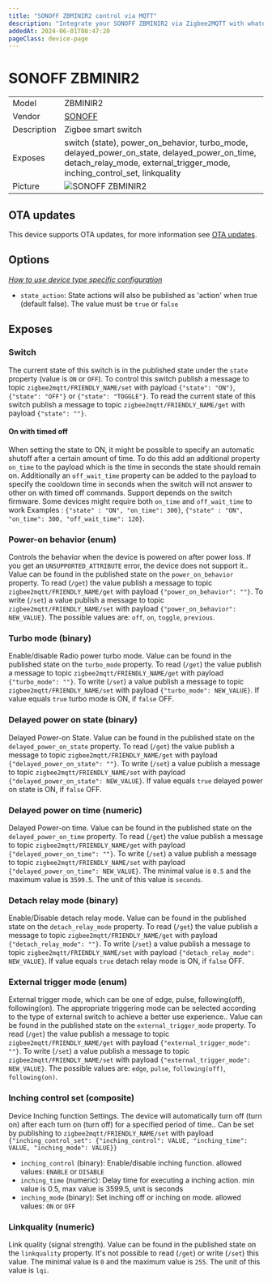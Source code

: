 ```yaml
---
title: "SONOFF ZBMINIR2 control via MQTT"
description: "Integrate your SONOFF ZBMINIR2 via Zigbee2MQTT with whatever smart home infrastructure you are using without the vendor's bridge or gateway."
addedAt: 2024-06-01T08:47:20
pageClass: device-page
---
```


<!-- !!!! -->
<!-- ATTENTION: This file is auto-generated through docgen! -->
<!-- You can only edit the "Notes"-Section between the two comment lines "Notes BEGIN" and "Notes END". -->
<!-- Do not use h1 or h2 heading within "## Notes"-Section. -->
<!-- !!!! -->

# SONOFF ZBMINIR2

|     |     |
|-----|-----|
| Model | ZBMINIR2  |
| Vendor  | [SONOFF](/supported-devices/#v=SONOFF)  |
| Description | Zigbee smart switch |
| Exposes | switch (state), power_on_behavior, turbo_mode, delayed_power_on_state, delayed_power_on_time, detach_relay_mode, external_trigger_mode, inching_control_set, linkquality |
| Picture | ![SONOFF ZBMINIR2](https://www.zigbee2mqtt.io/images/devices/ZBMINIR2.png) |


<!-- Notes BEGIN: You can edit here. Add "## Notes" headline if not already present. -->


<!-- Notes END: Do not edit below this line -->


## OTA updates
This device supports OTA updates, for more information see [OTA updates](../guide/usage/ota_updates.md).


## Options
*[How to use device type specific configuration](../guide/configuration/devices-groups.md#specific-device-options)*

* `state_action`: State actions will also be published as 'action' when true (default false). The value must be `true` or `false`


## Exposes

### Switch 
The current state of this switch is in the published state under the `state` property (value is `ON` or `OFF`).
To control this switch publish a message to topic `zigbee2mqtt/FRIENDLY_NAME/set` with payload `{"state": "ON"}`, `{"state": "OFF"}` or `{"state": "TOGGLE"}`.
To read the current state of this switch publish a message to topic `zigbee2mqtt/FRIENDLY_NAME/get` with payload `{"state": ""}`.

#### On with timed off
When setting the state to ON, it might be possible to specify an automatic shutoff after a certain amount of time. To do this add an additional property `on_time` to the payload which is the time in seconds the state should remain on.
Additionally an `off_wait_time` property can be added to the payload to specify the cooldown time in seconds when the switch will not answer to other on with timed off commands.
Support depends on the switch firmware. Some devices might require both `on_time` and `off_wait_time` to work
Examples : `{"state" : "ON", "on_time": 300}`, `{"state" : "ON", "on_time": 300, "off_wait_time": 120}`.

### Power-on behavior (enum)
Controls the behavior when the device is powered on after power loss. If you get an `UNSUPPORTED_ATTRIBUTE` error, the device does not support it..
Value can be found in the published state on the `power_on_behavior` property.
To read (`/get`) the value publish a message to topic `zigbee2mqtt/FRIENDLY_NAME/get` with payload `{"power_on_behavior": ""}`.
To write (`/set`) a value publish a message to topic `zigbee2mqtt/FRIENDLY_NAME/set` with payload `{"power_on_behavior": NEW_VALUE}`.
The possible values are: `off`, `on`, `toggle`, `previous`.

### Turbo mode (binary)
Enable/disable Radio power turbo mode.
Value can be found in the published state on the `turbo_mode` property.
To read (`/get`) the value publish a message to topic `zigbee2mqtt/FRIENDLY_NAME/get` with payload `{"turbo_mode": ""}`.
To write (`/set`) a value publish a message to topic `zigbee2mqtt/FRIENDLY_NAME/set` with payload `{"turbo_mode": NEW_VALUE}`.
If value equals `true` turbo mode is ON, if `false` OFF.

### Delayed power on state (binary)
Delayed Power-on State.
Value can be found in the published state on the `delayed_power_on_state` property.
To read (`/get`) the value publish a message to topic `zigbee2mqtt/FRIENDLY_NAME/get` with payload `{"delayed_power_on_state": ""}`.
To write (`/set`) a value publish a message to topic `zigbee2mqtt/FRIENDLY_NAME/set` with payload `{"delayed_power_on_state": NEW_VALUE}`.
If value equals `true` delayed power on state is ON, if `false` OFF.

### Delayed power on time (numeric)
Delayed Power-on time.
Value can be found in the published state on the `delayed_power_on_time` property.
To read (`/get`) the value publish a message to topic `zigbee2mqtt/FRIENDLY_NAME/get` with payload `{"delayed_power_on_time": ""}`.
To write (`/set`) a value publish a message to topic `zigbee2mqtt/FRIENDLY_NAME/set` with payload `{"delayed_power_on_time": NEW_VALUE}`.
The minimal value is `0.5` and the maximum value is `3599.5`.
The unit of this value is `seconds`.

### Detach relay mode (binary)
Enable/Disable detach relay mode.
Value can be found in the published state on the `detach_relay_mode` property.
To read (`/get`) the value publish a message to topic `zigbee2mqtt/FRIENDLY_NAME/get` with payload `{"detach_relay_mode": ""}`.
To write (`/set`) a value publish a message to topic `zigbee2mqtt/FRIENDLY_NAME/set` with payload `{"detach_relay_mode": NEW_VALUE}`.
If value equals `true` detach relay mode is ON, if `false` OFF.

### External trigger mode (enum)
External trigger mode, which can be one of edge, pulse, following(off), following(on). The appropriate triggering mode can be selected according to the type of external switch to achieve a better use experience..
Value can be found in the published state on the `external_trigger_mode` property.
To read (`/get`) the value publish a message to topic `zigbee2mqtt/FRIENDLY_NAME/get` with payload `{"external_trigger_mode": ""}`.
To write (`/set`) a value publish a message to topic `zigbee2mqtt/FRIENDLY_NAME/set` with payload `{"external_trigger_mode": NEW_VALUE}`.
The possible values are: `edge`, `pulse`, `following(off)`, `following(on)`.

### Inching control set (composite)
Device Inching function Settings. The device will automatically turn off (turn on) after each turn on (turn off) for a specified period of time..
Can be set by publishing to `zigbee2mqtt/FRIENDLY_NAME/set` with payload `{"inching_control_set": {"inching_control": VALUE, "inching_time": VALUE, "inching_mode": VALUE}}`
- `inching_control` (binary): Enable/disable inching function. allowed values: `ENABLE` or `DISABLE`
- `inching_time` (numeric): Delay time for executing a inching action. min value is 0.5, max value is 3599.5, unit is seconds
- `inching_mode` (binary): Set inching off or inching on mode. allowed values: `ON` or `OFF`

### Linkquality (numeric)
Link quality (signal strength).
Value can be found in the published state on the `linkquality` property.
It's not possible to read (`/get`) or write (`/set`) this value.
The minimal value is `0` and the maximum value is `255`.
The unit of this value is `lqi`.

